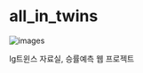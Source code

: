 # all_in_twins
![images](https://github.com/user-attachments/assets/9dfb4e3b-2d5d-4307-96ed-f8acbb847c3c)

lg트윈스 자료실, 승률예측 웹 프로젝트
